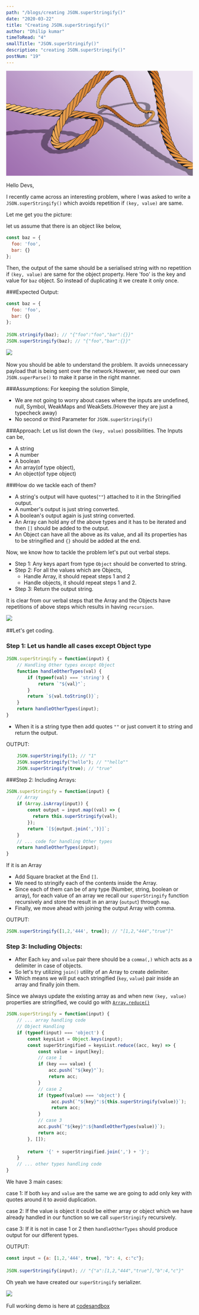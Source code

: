 ```yaml
---
path: "/blogs/creating JSON.superStringify()"
date: "2020-03-22"
title: "Creating JSON.superStringify()"
author: "Dhilip kumar"
timeToRead: "4"
smallTitle: "JSON.superStringify()"
description: "creating JSON.superStringify()"
postNum: "19"
---
```


<img src="./cover_19.png"/>
<br/>

Hello Devs,

I recently came across an interesting problem, where I was asked to write a `JSON.superStringify()` which avoids repetition if `(key, value)` are same.

Let me get you the picture:

let us assume that there is an object like below,

```js
const baz = {
  foo: 'foo',
  bar: {}
};
```

Then, the output of the same should be a serialised string with no repetition if `(key, value)` are same for the object property.
Here 'foo' is the key and value for `baz` object. So instead of duplicating it we create it only once.

###Expected Output:
```js
const baz = {
  foo: 'foo',
  bar: {}
};

JSON.stringify(baz); // "{"foo":"foo","bar":{}}"
JSON.superStringify(baz); // "{"foo","bar":{}}"

```

![](https://media.giphy.com/media/eOewytQL4tOOA/giphy.gif)

Now you should be able to understand the problem. It avoids unnecessary payload that is being sent over the network.However, we need our own `JSON.superParse()` to make it parse in the right manner.


###Assumptions:
 For keeping the solution Simple,
 - We are not going to worry about cases where the inputs are undefined, null, Symbol, WeakMaps and WeakSets.(However they are just a typecheck away)
 - No second or third Parameter for `JSON.superStringify()`



###Approach:
 Let us list down the `(key, value)` possibilities.
 The Inputs can be,
 - A string
 - A number
 - A boolean
 - An array(of type object),
 - An object(of type object)


###How do we tackle each of them?
 - A string's output will have quotes(`""`) attached to it in the Stringified output.
 - A number's output is just string converted.
 - A boolean's output again is just string converted.
 - An Array can hold any of the above types and it has to be iterated and then `[]` should be added to the output.
 - An Object can have all the above as its value, and all its properties has to be stringified and `{}` should be added at the end.


Now, we know how to tackle the problem let's put out verbal steps.

 - Step 1: Any keys apart from type `Object` should be converted to string.
 - Step 2: For all the values which are Objects,
     * Handle Array, it should repeat steps 1 and 2
     * Handle objects, it should repeat steps 1 and 2.
 - Step 3: Return the output string.

It is clear from our verbal steps that the Array and the Objects have repetitions of above steps which results in having `recursion`.

![](https://media.giphy.com/media/rAa6I6ccp9oR2/giphy.gif)

##Let's get coding.

### Step 1: Let us handle all cases except Object type

```js
JSON.superStringify = function(input) {
    // Handling Other types except Object
    function handleOtherTypes(val) {
        if (typeof(val) === 'string') {
            return `"${val}"`;
        }
        return `${val.toString()}`;
    }
    return handleOtherTypes(input);
}
```

- When it is a string type then add quotes `""` or just convert it to string and return the output.


OUTPUT:
```js
    JSON.superStringify(1); // "1"
    JSON.superStringify("hello"); // ""hello""
    JSON.superStringify(true); // "true"
```


###Step 2: Including Arrays:

```js
JSON.superStringify = function(input) {
    // Array
    if (Array.isArray(input)) {
        const output = input.map((val) => {
          return this.superStringify(val); 
        });
        return `[${output.join(',')}]`;
    }
    // ... code for handling Other types
    return handleOtherTypes(input);
}
```


If it is an Array
 - Add Square bracket at the End `[]`.
 - We need to stringify each of the contents inside the Array.
 - Since each of them can be of any type (Number, string, boolean or array), for each value of an array we recall our `superStringify` function recursively and store the result in an array (`output`) through `map`.
- Finally, we move ahead with joining the output Array with comma.


OUTPUT:
```js
JSON.superStringify([1,2,'444', true]); // "[1,2,"444","true"]"
```


### Step 3: Including Objects:

 - After Each `key` and `value` pair there should be a `comma(,)` which acts as a delimiter in case of objects.
 - So let's try utilizing `join()` utility of an Array to create delimiter.
 - Which means we will put each stringified (`key`, `value`) pair inside an array and finally join them.


Since we always update the existing array as and when new `(key, value)` properties are stringified, we could go with [`Array.reduce()`](https://www.w3schools.com/jsref/jsref_reduce.asp)

```js
JSON.superStringify = function(input) {
    // ... array handling code
    // Object Handling
    if (typeof(input) === 'object') {
        const keysList = Object.keys(input);
        const superStringified = keysList.reduce((acc, key) => {
            const value = input[key];
            // case 1
            if (key === value) {
                acc.push(`"${key}"`);
                return acc;
            }
            // case 2
            if (typeof(value) === 'object') {
                 acc.push(`"${key}":${this.superStringify(value)}`);
                 return acc;
            }
            // case 3
            acc.push(`"${key}":${handleOtherTypes(value)}`);
            return acc;
        }, []);

        return '{' + superStringified.join(',') + '}';
    }
    // ... other types handling code
}
```


We have 3 main cases:

case 1: If both `key` and `value` are the same we are going to add only key with quotes around it to avoid duplication.

case 2: If the value is object it could be either array or object which we have already handled in our function so we call `superStringify` recursively.

case 3: If it is not in case 1 or 2 then `handleOtherTypes` should produce output for our different types.


OUTPUT:
```js
const input = {a: [1,2,'444', true], "b": 4, c:"c"};

JSON.superStringify(input); // "{"a":[1,2,"444","true"],"b":4,"c"}"
```

Oh yeah we have created our `superStringify` serializer.

![](https://media.giphy.com/media/3nPVcAIb6ft8k/giphy.gif)

Full working demo is here at [codesandbox](https://codesandbox.io/s/gallant-fast-7etu4?fontsize=14&hidenavigation=1&theme=dark)

